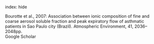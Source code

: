index: hide

<div class="Citation">

  <div class="Citation-body">
    <div class="Citation-text">Bourotte et al., 2007: Association between ionic composition of fine and coarse aerosol soluble fraction and peak expiratory flow of asthmatic patients in Sao Paulo city (Brazil). <span class="Article-journal">Atmospheric Environment, </span><span class="Article-volume">41, </span>2036–2048pp.</div>
    <div class="Citation-links">
      <div class="CitationLink" data-href="https://scholar.google.com/scholar?q=Association+between+ionic+composition+of+fine+and+coarse+aerosol+soluble+fraction+and+peak+expiratory+flow+of+asthmatic+patients+in+Sao+Paulo+city+%28Brazil%29">
        <div class="CitationLink-icon CitationLink-Scholar"></div>
        <div class="CitationLink-text">Google Scholar</div>
      </div>
    </div>
  </div>
</div>


<div class="Citation-copy">

</div>